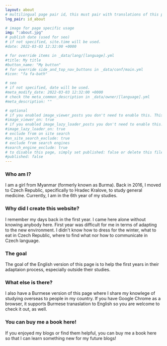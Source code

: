 ```yaml
---
layout: about
# multilingual page pair id, this must pair with translations of this page. (This name must be unique)
lng_pair: id_about

# image for page specific usage
img: ":about.jpg"
# publish date (used for seo)
# if not specified, site.time will be used.
#date: 2022-03-03 12:32:00 +0000

# for override items in _data/lang/[language].yml
#title: My title
#button_name: "My button"
# for override side_and_top_nav_buttons in _data/conf/main.yml
#icon: "fa fa-bath"

# seo
# if not specified, date will be used.
#meta_modify_date: 2022-03-03 12:32:00 +0000
# check the meta_common_description in _data/owner/[language].yml
#meta_description: ""

# optional
# if you enabled image_viewer_posts you don't need to enable this. This is only if image_viewer_posts = false
#image_viewer_on: true
# if you enabled image_lazy_loader_posts you don't need to enable this. This is only if image_lazy_loader_posts = false
#image_lazy_loader_on: true
# exclude from on site search
#on_site_search_exclude: true
# exclude from search engines
#search_engine_exclude: true
# to disable this page, simply set published: false or delete this file
#published: false
---
```


### Who am I?
I am a girl from Myanmar (formerly known as Burma). Back in 2016, I moved to Czech Republic, specifically to Hradec Kralove, to study general medicine. Currently, I am in the 6th year of my studies. 

### Why did I create this website?
I remember my days back in the first year. I came here alone without knowing anybody here. First year was difficult for me in terms of adapting to the new environment. I didn't know how to dress for the winter, what to eat in Czech Republic, where to find what nor how to communicate in Czech language. 

### The goal
The goal of the English version of this page is to help the first years in their adaptaion process, especially outside their studies. 

### What else is there?
I also have a Burmese version of this page where I share my knowlege of studying overseas to people in my country. If you have Google Chrome as a browser, it supports Burmese tranaslation to English so you are welcome to check it out, as well.

### You can buy me a book here!
If you enjoyed my blogs or find them helpful, you can buy me a book here so that I can learn something new for my future blogs! 
 <div style="transform: scale(0.7); transform-origin: 0% 0% 0px; margin-top:1em; margin-bottom:-1em;">
      <script type="text/javascript" src="https://cdnjs.buymeacoffee.com/1.0.0/button.prod.min.js" data-name="bmc-button" data-slug="chyuu" data-color="#40DCA5" data-emoji="📖"  data-font="Poppins" data-text="Buy me a book" data-outline-color="#000000" data-font-color="#ffffff" data-coffee-color="#FFDD00" ></script>
    </div>